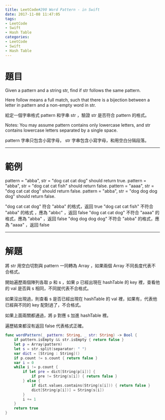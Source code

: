 ```yaml
---
title: LeetCode#290 Word Pattern - in Swift
date: 2017-11-08 11:47:05
tags:
- LeetCode
- Swift
- Hash Table
categories:
- LeetCode
- Swift
- Hash Table
---
```


# 題目

Given a pattern and a string str, find if str follows the same pattern.

Here follow means a full match, such that there is a bijection between a letter in pattern and a non-empty word in str.

給定一個字串格式 pattern 和字串 str ，驗證 str 是否符合 pattern 的格式。

Notes:
You may assume pattern contains only lowercase letters, and str contains lowercase letters separated by a single space.

pattern 字串只包含小寫字母， str 字串包含小寫字母，和用空白分隔段落。

---

# 範例

pattern = "abba", str = "dog cat cat dog" should return true.
pattern = "abba", str = "dog cat cat fish" should return false.
pattern = "aaaa", str = "dog cat cat dog" should return false.
pattern = "abba", str = "dog dog dog dog" should return false.

"dog cat cat dog" 符合 "abba" 的格式，返回 true
"dog cat cat fish" 不符合 "abba" 的格式 ，應為 "abbc" ，返回 false
"dog cat cat dog" 不符合 "aaaa" 的格式，應為 "abba" ，返回 false
"dog dog dog dog" 不符合 "abba" 的格式，應為 "aaaa" ，返回 false

---

# 解題

將 str 用空白切割與 pattern 一同轉為 Array ，如果兩個 Array 不同長度代表不合格式。

開始遍歷兩個陣列各取 p 和 s ，如果 p 已經出現在 hashTable 的 key 裡，查看他的 val 是否與 s 相同，不同就代表不合格式。

如果沒出現過，則查看 s 是否已經出現在 hashTable 的 val 裡，如果有，代表他已經與不同的 key 配對過了，不合格式。

如果上面兩關都通過，將 p 對應 s 加進 hashTable 裡。

遍歷結束都沒有返回 false 代表格式正確。

``` swift
func wordPattern(_ pattern: String, _ str: String) -> Bool {
    if pattern.isEmpty && str.isEmpty { return false }
    let p = Array(pattern)
    let s = str.split(separator: " ")
    var dict = [String : String]()
    if p.count != s.count { return false }
    var i = 0
    while i != p.count {
        if let pre = dict[String(p[i])] {
            if pre != String(s[i]) { return false }
        } else {
            if dict.values.contains(String(s[i])) { return false }
            dict[String(p[i])] = String(s[i])
        }
        i += 1
    }
    return true
}
```
